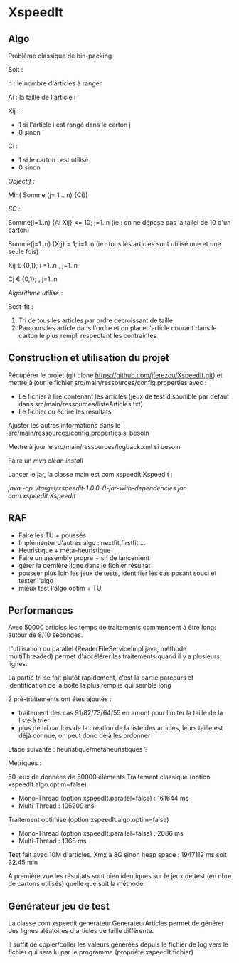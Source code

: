 # XspeedIt
## Algo

Problème classique de bin-packing

Soit :

n : le nombre d'articles à ranger

Ai : la taille de l'article i

Xij : 
- 1 si l'article i est rangé dans le carton j
- 0 sinon 


Ci : 
- 1 si le carton i est utilisé
- 0 sinon


*Objectif :*

Min( Somme (j= 1 .. n) {Ci})


*SC :*

Somme(i=1..n) {Ai Xij} <= 10; j=1..n (ie : on ne dépase pas la tailel de 10 d'un carton)

Somme(j=1..n) {Xij} = 1; i=1..n (ie : tous les articles sont utilisé une et une seule fois)

Xij € {0,1}; i =1..n , j=1..n

Cj € {0,1}; , j=1..n
 

*Algorithme utilisé :*

Best-fit :
1) Tri de tous les articles par ordre décroissant de taille
2) Parcours les article dans l'ordre et on placel 'article courant dans le carton le plus rempli respectant les contraintes


## Construction et utilisation du projet

Récupérer le projet (git clone https://github.com/jferezou/XspeedIt.git) et mettre à jour le fichier src/main/ressources/config.properties avec :
- Le fichier à lire contenant les articles (jeux de test disponible par défaut dans src/main/ressources/listeArticles.txt)
- Le fichier ou écrire les résultats

Ajuster les autres informations dans le src/main/ressources/config.properties si besoin

Mettre à jour le src/main/ressources/logback.xml si besoin

Faire un *mvn clean install*

Lancer le jar, la classe main est com.xspeedit.XspeedIt :

*java -cp ./target/xspeedit-1.0.0-0-jar-with-dependencies.jar com.xspeedit.XspeedIt*


## RAF
- Faire les TU + poussés
- Implémenter d'autres algo : nextfit,firstfit ...
- Heuristique + méta-heuristique
- Faire un assembly propre + sh de lancement
- gérer la dernière ligne dans le fichier résultat
- pousser plus loin les jeux de tests, identifier les cas posant souci et tester l'algo
- mieux test l'algo optim + TU

## Performances
Avec 50000 articles les temps de traitements commencent à être long: autour de 8/10 secondes.

L'utilisation du parallel (ReaderFileServiceImpl.java, méthode multiThreaded) permet d'accélérer les traitements quand il y a plusieurs lignes.

La partie tri se fait plutôt rapidement, c'est la partie parcours et identification de la boite la plus remplie qui semble long

2 pré-traitements ont étés ajoutés :
- traitement des cas 91/82/73/64/55 en amont pour limiter la taille de la liste à trier
- plus de tri car lors de la création de la liste des articles, leurs taille est déjà connue, on peut donc déjà les ordonner


Etape suivante : heuristique/métaheuristiques ?

Métriques :

50 jeux de données de 50000 éléments
Traitement classique (option xspeedIt.algo.optim=false)
- Mono-Thread (option xspeedIt.parallel=false) : 161644 ms
- Multi-Thread : 105209 ms

Traitement optimise (option xspeedIt.algo.optim=false)
- Mono-Thread (option xspeedIt.parallel=false) : 2086 ms
- Multi-Thread : 1368 ms


Test fait avec 10M d'articles. Xmx à 8G sinon heap space : 1947112 ms soit 32.45 min


A première vue les résultats sont bien identiques sur le jeux de test (en nbre de cartons utilisés) quelle que soit la méthode.


## Générateur jeu de test

La classe com.xspeedit.generateur.GenerateurArticles permet de générer des lignes aléatoires d'articles de taille différente.

Il suffit de copier/coller les valeurs générées depuis le fichier de log vers le fichier qui sera lu par le programme (propriété xspeedIt.fichier)
